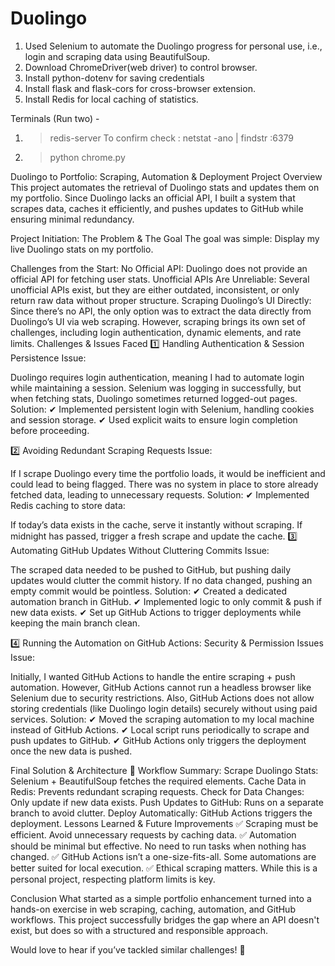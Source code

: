 # Duolingo
1. Used Selenium to automate the Duolingo progress for personal use, i.e., login and scraping data using BeautifulSoup.
2. Download ChromeDriver(web driver) to control browser.
3. Install python-dotenv for saving credentials
4. Install flask and flask-cors for cross-browser extension.
5. Install Redis for local caching of statistics.

Terminals (Run two) -
1. > redis-server
To confirm check : netstat -ano | findstr :6379
2. > python chrome.py

Duolingo to Portfolio: Scraping, Automation & Deployment
Project Overview
This project automates the retrieval of Duolingo stats and updates them on my portfolio. Since Duolingo lacks an official API, I built a system that scrapes data, caches it efficiently, and pushes updates to GitHub while ensuring minimal redundancy.

Project Initiation: The Problem & The Goal
The goal was simple: Display my live Duolingo stats on my portfolio.

Challenges from the Start:
No Official API:
Duolingo does not provide an official API for fetching user stats.
Unofficial APIs Are Unreliable:
Several unofficial APIs exist, but they are either outdated, inconsistent, or only return raw data without proper structure.
Scraping Duolingo’s UI Directly:
Since there’s no API, the only option was to extract the data directly from Duolingo’s UI via web scraping.
However, scraping brings its own set of challenges, including login authentication, dynamic elements, and rate limits.
Challenges & Issues Faced
1️⃣ Handling Authentication & Session Persistence
Issue:

Duolingo requires login authentication, meaning I had to automate login while maintaining a session.
Selenium was logging in successfully, but when fetching stats, Duolingo sometimes returned logged-out pages.
Solution:
✔ Implemented persistent login with Selenium, handling cookies and session storage.
✔ Used explicit waits to ensure login completion before proceeding.

2️⃣ Avoiding Redundant Scraping Requests
Issue:

If I scrape Duolingo every time the portfolio loads, it would be inefficient and could lead to being flagged.
There was no system in place to store already fetched data, leading to unnecessary requests.
Solution:
✔ Implemented Redis caching to store data:

If today’s data exists in the cache, serve it instantly without scraping.
If midnight has passed, trigger a fresh scrape and update the cache.
3️⃣ Automating GitHub Updates Without Cluttering Commits
Issue:

The scraped data needed to be pushed to GitHub, but pushing daily updates would clutter the commit history.
If no data changed, pushing an empty commit would be pointless.
Solution:
✔ Created a dedicated automation branch in GitHub.
✔ Implemented logic to only commit & push if new data exists.
✔ Set up GitHub Actions to trigger deployments while keeping the main branch clean.

4️⃣ Running the Automation on GitHub Actions: Security & Permission Issues
Issue:

Initially, I wanted GitHub Actions to handle the entire scraping + push automation.
However, GitHub Actions cannot run a headless browser like Selenium due to security restrictions.
Also, GitHub Actions does not allow storing credentials (like Duolingo login details) securely without using paid services.
Solution:
✔ Moved the scraping automation to my local machine instead of GitHub Actions.
✔ Local script runs periodically to scrape and push updates to GitHub.
✔ GitHub Actions only triggers the deployment once the new data is pushed.

Final Solution & Architecture
📌 Workflow Summary:
Scrape Duolingo Stats: Selenium + BeautifulSoup fetches the required elements.
Cache Data in Redis: Prevents redundant scraping requests.
Check for Data Changes: Only update if new data exists.
Push Updates to GitHub: Runs on a separate branch to avoid clutter.
Deploy Automatically: GitHub Actions triggers the deployment.
Lessons Learned & Future Improvements
✅ Scraping must be efficient. Avoid unnecessary requests by caching data.
✅ Automation should be minimal but effective. No need to run tasks when nothing has changed.
✅ GitHub Actions isn’t a one-size-fits-all. Some automations are better suited for local execution.
✅ Ethical scraping matters. While this is a personal project, respecting platform limits is key.

Conclusion
What started as a simple portfolio enhancement turned into a hands-on exercise in web scraping, caching, automation, and GitHub workflows. This project successfully bridges the gap where an API doesn't exist, but does so with a structured and responsible approach.

Would love to hear if you’ve tackled similar challenges! 🚀
